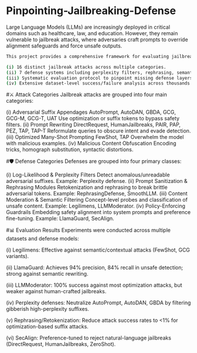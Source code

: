 # Pinpointing-Jailbreaking-Defense
Large Language Models (LLMs) are increasingly deployed in critical domains such as healthcare, law, and education. However, they remain vulnerable to jailbreak attacks, where adversaries craft prompts to override alignment safeguards and force unsafe outputs.
```bash
This project provides a comprehensive framework for evaluating jailbreak attacks and defenses, combining:

(i) 16 distinct jailbreak attacks across multiple categories.
(ii) 7 defense systems including perplexity filters, rephrasing, semantic moderation, and policy guardrails.
(iii) Systematic evaluation protocol to pinpoint missing defense layers.
(iv) Extensive dataset-level success/failure analysis across thousands of adversarial queries.
```
#⚔️ Attack Categories
Jailbreak attacks are grouped into four main categories:

(i) Adversarial Suffix Appendages
  AutoPrompt, AutoDAN, GBDA, GCG, GCG-M, GCG-T, UAT
  Use optimization or suffix tokens to bypass safety filters.
(ii) Prompt Rewriting
  DirectRequest, HumanJailbreaks, PAIR, PAP, PEZ, TAP, TAP-T
  Reformulate queries to obscure intent and evade detection.
(iii) Optimized Many-Shot Prompting
  FewShot, TAP
  Overwhelm the model with malicious examples.
(iv) Malicious Content Obfuscation
  Encoding tricks, homograph substitution, syntactic distortions.

#🛡️ Defense Categories
Defenses are grouped into four primary classes:

(i) Log-Likelihood & Perplexity Filters
  Detect anomalous/unreadable adversarial suffixes.
  Example: Perplexity defense.
(ii) Prompt Sanitization & Rephrasing Modules
  Retokenization and rephrasing to break brittle adversarial tokens.
  Example: RephrasingDefense, SmoothLLM.
(iii) Content Moderation & Semantic Filtering
  Concept-level probes and classification of unsafe content.
  Example: Legilimens, LLMModerator.
(iv) Policy-Enforcing Guardrails
  Embedding safety alignment into system prompts and preference fine-tuning.
  Example: LlamaGuard, SecAlign.

  #📊 Evaluation Results
Experiments were conducted across multiple datasets and defense models:

(i) Legilimens: Effective against semantic/contextual attacks (FewShot, GCG variants).

(ii) LlamaGuard: Achieves 94% precision, 84% recall in unsafe detection; strong against semantic rewriting.

(iii) LLMModerator: 100% success against most optimization attacks, but weaker against human-crafted jailbreaks.

(iv) Perplexity defenses: Neutralize AutoPrompt, AutoDAN, GBDA by filtering gibberish high-perplexity suffixes.

(v) Rephrasing/Retokenization: Reduce attack success rates to <1% for optimization-based suffix attacks.

(vi) SecAlign: Preference-tuned to reject natural-language jailbreaks (DirectRequest, HumanJailbreaks, ZeroShot).


  
